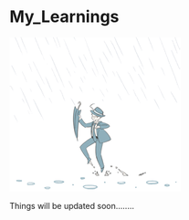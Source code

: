 # My_Learnings

[![RainDance](https://github.com/Glorycs29/My_Learnings/blob/main/rain_dance.gif)]()

Things will be updated soon........
